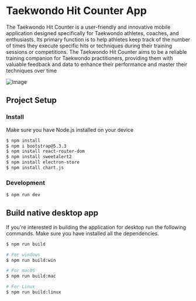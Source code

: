 # Taekwondo Hit Counter App

The Taekwondo Hit Counter is a user-friendly and innovative mobile application designed specifically for Taekwondo athletes, coaches, and enthusiasts. Its primary function is to help athletes keep track of the number of times they execute specific hits or techniques during their training sessions or competitions. The Taekwondo Hit Counter aims to be a reliable training companion for Taekwondo practitioners, providing them with valuable feedback and data to enhance their performance and master their techniques over time

![Image](https://github.com/user-attachments/assets/ca1d9906-2426-4760-9bb8-1bbaba817829)

## Project Setup

### Install
Make sure you have Node.js installed on your device

```bash
$ npm install
$ npm i bootstrap@5.3.3
$ npm install react-router-dom
$ npm install sweetalert2
$ npm install electron-store
$ npm install chart.js
```

### Development

```bash
$ npm run dev
```

## Build native desktop app
If you're interested in building the application for desktop run the following commands. Make sure you have installed all the dependencies.

```bash
$ npm run build

# For windows
$ npm run build:win

# For macOS
$ npm run build:mac

# For Linux
$ npm run build:linux
```
